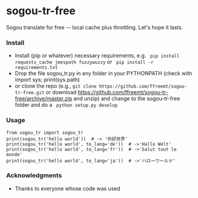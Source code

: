 # sogou-tr-free

Sogou translate for free -- local cache plus throttling. Let's hope it lasts.

### Install
* Install (pip or whatever) necessary requirements, e.g. ```
pip install requests_cache jmespath
fuzzywuzzy``` or ```
pip install -r requirements.txt```
* Drop the file sogou_tr.py in any folder in your PYTHONPATH (check with import sys; print(sys.path)
* or clone the repo (e.g., ```git clone https://github.com/ffreemt/sogou-tr-free.git``` or download https://github.com/ffreemt/sogou-tr-free/archive/master.zip and unzip) and change to the sogou-tr-free folder and do a ```
python setup.py develop```

### Usage

```
from sogou_tr import sogou_tr
print(sogou_tr('hello world'))  # -> '你好世界'
print(sogou_tr('hello world', to_lang='de'))  # ->'Hallo Welt'
print(sogou_tr('hello world', to_lang='fr'))  # ->'Salut tout le monde'
print(sogou_tr('hello world', to_lang='ja'))  # ->'ハローワールド'
```

### Acknowledgments

* Thanks to everyone whose code was used
